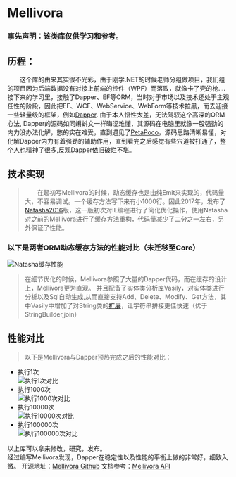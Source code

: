 # Mellivora

### 事先声明：该类库仅供学习和参考。
## 历程：  
&emsp;&emsp;这个库的由来其实很不光彩，由于刚学.NET的时候老师分组做项目，我们组的项目因为后端数据没有对接上前端的控件（WPF）而落败，就像卡了壳的枪....接下来的学习里，接触了Dapper、EF等ORM，当时对于市场以及技术还处于主观任性的阶段，因此把EF、WCF、WebService、WebForm等技术拉黑，而去迎接一些轻量级的框架，例如[Dapper](https://github.com/StackExchange/Dapper). 由于本人悟性太差，无法驾驭这个高深的ORM心法, Dapper的源码如同蝌蚪文一样晦涩难懂，其源码在电脑里就像一股强劲的内力没办法化解，憋的实在难受，直到遇见了[PetaPoco](https://github.com/CollaboratingPlatypus/PetaPoco)，源码思路清晰易懂，对化解Dapper内力有着强劲的辅助作用，直到看完之后感觉有些穴道被打通了，整个人也精神了很多,反观Dapper依旧破烂不堪。  
## 技术实现
>&emsp;&emsp;在起初写Mellivora的时候，动态缓存也是由纯Emit来实现的，代码量大，不容易调试。一个缓存方法写下来有小1000行。因此2017年，发布了[Natasha2016](https://github.com/dotnetcore/Natasha)版，这一版初次对IL编程进行了简化优化操作，使用Natasha对之前的Mellivora进行了缓存方法重构，代码量减少了二分之一左右，另外保证了性能。  
### 以下是两者ORM动态缓存方法的性能对比（未迁移至Core）
![Natasha缓存性能](https://nmslanx.github.io/Mellivora/images/Cache.png)
>在细节优化的时候，Mellivora参照了大量的Dapper代码，而在缓存的设计上，Mellivora更为直观。
并且配备了实体类分析库Vasily，对实体类进行分析以及Sql自动生成,从而直接支持Add、Delete、Modify、Get方法，其中Vasily中增加了对String类的[扩展](https://github.com/NMSLanX/Mellivora/blob/master/src/Vasily/Utils/NMSString.cs)，让字符串拼接更佳快速（优于StringBuilder,join）
## 性能对比  
>以下是Mellivora与Dapper预热完成之后的性能对比：
* 执行1次  
![执行1次对比](https://nmslanx.github.io/Mellivora/images/1M.png)
* 执行1000次  
![执行1000次对比](https://nmslanx.github.io/Mellivora/images/1000M.png)
* 执行10000次  
![执行10000次对比](https://nmslanx.github.io/Mellivora/images/10000M.png)
* 执行100000次  
![执行100000次对比](https://nmslanx.github.io/Mellivora/images/100000M.png)

以上库可以拿来修改，研究，发布。  
经过编写Mellivora发现，Dapper在稳定性以及性能的平衡上做的非常好，细致入微。
开源地址：[Mellivora Github](https://github.com/NMSLanX/Mellivora)
文档参考：[Mellivora API](https://nmslanx.github.io/Mellivora/api/index.html)
